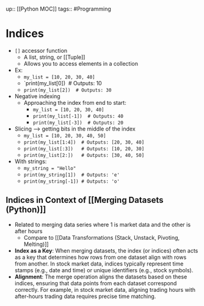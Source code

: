 up:: [[Python MOC]]
tags:: #Programming 
# Indices
- `[]` accessor function
	- A list, string, or [[Tuple]]
	- Allows you to access elements in a collection
- Ex:
	- `my_list = [10, 20, 30, 40]`
	- `print(my_list[0])  # Outputs: 10 
	- `print(my_list[2])  # Outputs: 30`
- Negative indexing
	- Approaching the index from end to start:
		- `my_list = [10, 20, 30, 40]`
		- `print(my_list[-1])  # Outputs: 40`
		- `print(my_list[-3])  # Outputs: 20`
- Slicing --> getting bits in the middle of the index
	- `my_list = [10, 20, 30, 40, 50]`
	- `print(my_list[1:4])  # Outputs: [20, 30, 40]`
	- `print(my_list[:3])   # Outputs: [10, 20, 30]`
	- `print(my_list[2:])   # Outputs: [30, 40, 50]`
- With strings:
	- `my_string = "Hello"`
	- `print(my_string[1])  # Outputs: 'e'`
	- `print(my_string[-1]) # Outputs: 'o'`
## Indices in Context of [[Merging Datasets (Python)]]
- Related to merging data series where 1 is market data and the other is after hours
	- Compare to [[Data Transformations (Stack, Unstack, Pivoting, Melting)]]
- **Index as a Key**: When merging datasets, the index (or indices) often acts as a key that determines how rows from one dataset align with rows from another. In stock market data, indices typically represent time stamps (e.g., date and time) or unique identifiers (e.g., stock symbols).
- **Alignment**: The merge operation aligns the datasets based on these indices, ensuring that data points from each dataset correspond correctly. For example, in stock market data, aligning trading hours with after-hours trading data requires precise time matching.